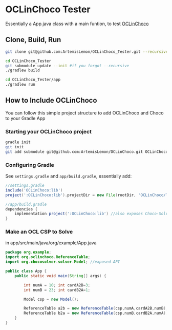 # OCLinChoco Tester

Essentially a App.java class with a main funtion, to test [OCLinChoco](https://github.com/ArtemisLemon/OCLinChoco)

## Clone, Build, Run
```bash
git clone git@github.com:ArtemisLemon/OCLinChoco_Tester.git --recursive

cd OCLinChoco_Tester
git submodule update --init #if you forgot --recursive
./gradlew build

cd OCLinChoco_Tester/app
./gradlew run
```

## How to Include OCLinChoco
You can follow this simple project structure to add OCLinChoco and Choco to your Gradle App

### Starting your OCLinChoco project
```bash
gradle init
git init
git add submodule git@github.com:ArtemisLemon/OCLinChoco.git OCLinChoco
```

### Configuring Gradle
See `settings.gradle` and `app/build.gradle`, essentially add:
```groovy
//settings.gradle
include('OCLinChoco:lib')
project(':OCLinChoco:lib').projectDir = new File(rootDir, 'OCLinChoco/lib')
```

```groovy
//app/build.gradle
dependencies {
    implementation project(':OCLinChoco:lib') //also exposes Choco-Solver API
}
```

### Make an OCL CSP to Solve
in app/src/main/java/org/example/App.java
```java
package org.example;
import org.oclinchoco.ReferenceTable;
import org.chocosolver.solver.Model; //exposed API

public class App {
    public static void main(String[] args) {

        int numA = 10; int cardA2B=3;
        int numB = 23; int cardB2A=1;

        Model csp = new Model();

        ReferenceTable a2b = new ReferenceTable(csp,numA,cardA2B,numB);
        ReferenceTable b2a = new ReferenceTable(csp,numB,cardB2A,numA);
    }
}
```